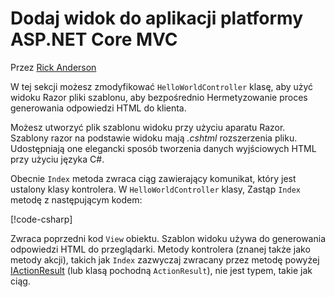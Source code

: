 # <a name="add-a-view-to-an-aspnet-core-mvc-app"></a>Dodaj widok do aplikacji platformy ASP.NET Core MVC

Przez [Rick Anderson](https://twitter.com/RickAndMSFT)

W tej sekcji możesz zmodyfikować `HelloWorldController` klasę, aby użyć widoku Razor pliki szablonu, aby bezpośrednio Hermetyzowanie proces generowania odpowiedzi HTML do klienta.

Możesz utworzyć plik szablonu widoku przy użyciu aparatu Razor. Szablony razor na podstawie widoku mają *.cshtml* rozszerzenia pliku. Udostępniają one elegancki sposób tworzenia danych wyjściowych HTML przy użyciu języka C#.

Obecnie `Index` metoda zwraca ciąg zawierający komunikat, który jest ustalony klasy kontrolera. W `HelloWorldController` klasy, Zastąp `Index` metodę z następującym kodem:

[!code-csharp[](~/tutorials/first-mvc-app/start-mvc/sample/MvcMovie/Controllers/HelloWorldController.cs?name=snippet_4)]

Zwraca poprzedni kod `View` obiektu. Szablon widoku używa do generowania odpowiedzi HTML do przeglądarki. Metody kontrolera (znanej także jako metody akcji), takich jak `Index` zazwyczaj zwracany przez metodę powyżej [IActionResult](/dotnet/api/microsoft.aspnetcore.mvc.iactionresult) (lub klasą pochodną `ActionResult`), nie jest typem, takie jak ciąg.
